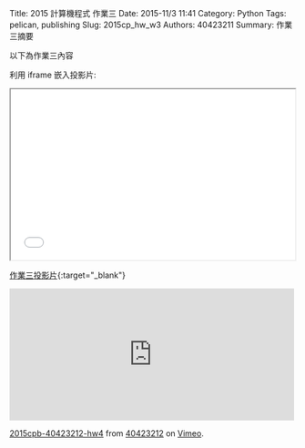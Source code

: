 Title: 2015 計算機程式 作業三
Date: 2015-11/3 11:41
Category: Python
Tags: pelican, publishing
Slug: 2015cp_hw_w3
Authors: 40423211
Summary: 作業三摘要

以下為作業三內容

利用 iframe 嵌入投影片:

<iframe src="40423211_cp_w3_p.html" width="500" height="300"></iframe>

[作業三投影片](40423212_cp_w3p.html){:target="_blank"}

<iframe src="https://player.vimeo.com/video/144977819" width="500" height="232" frameborder="0" webkitallowfullscreen mozallowfullscreen allowfullscreen></iframe> <p><a href="https://vimeo.com/144977819">2015cpb-40423212-hw4</a> from <a href="https://vimeo.com/user45523667">40423212</a> on <a href="https://vimeo.com">Vimeo</a>.</p>
